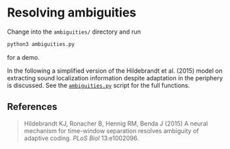 # Resolving ambiguities

Change into the `ambiguities/` directory and run
``` sh
python3 ambiguities.py
```
for a demo.

In the following a simplified version of the Hildebrandt et al. (2015)
model on extracting sound localization information despite adaptation
in the periphery is discussed. See the
[`ambiguities.py`](ambiguities.py) script for the full functions.


## References

> Hildebrandt KJ, Ronacher B, Hennig RM, Benda J (2015) A neural mechanism for time-window separation resolves ambiguity of adaptive coding. *PLoS Biol* 13:e1002096.
